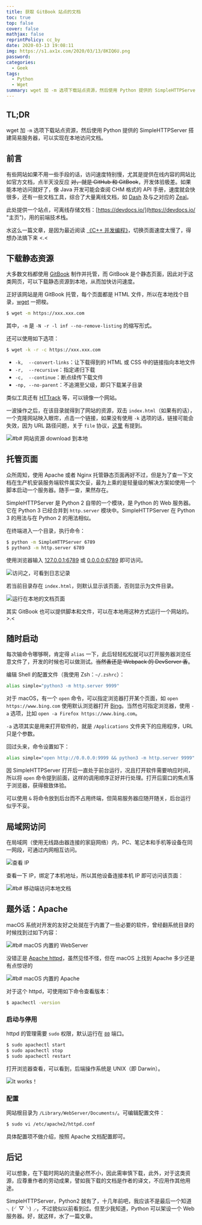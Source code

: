 ```yaml
---
title: 获取 GitBook 站点的文档
toc: true
top: false
cover: false
mathjax: false
reprintPolicy: cc_by
date: 2020-03-13 19:08:11
img: https://s1.ax1x.com/2020/03/13/8KIQ6U.png
password:
categories:
  - Geek
tags:
  - Python
  - Wget
summary: wget 加 -m 选项下载站点资源，然后使用 Python 提供的 SimpleHTTPServer 搭建简易服务器，可以实现在本地访问文档。
---
```


## TL;DR
wget 加 `-m` 选项下载站点资源，然后使用 Python 提供的 SimpleHTTPServer 搭建简易服务器，可以实现在本地访问文档。

## 前言

有些网站如果不用一些手段的话，访问速度特别慢，尤其是提供在线内容的网站比如官方文档，点半天没反应 ~~对，就是 GitHub 和 GitBook~~，开发体验极差。如果能本地访问就好了，像 Java 开发可能会查阅 CHM 格式的 API 手册，速度就会快很多，还有一些文档工具，综合了大量离线文档，如 [Dash](https://kapeli.com/dash "主页") 及与之对应的 [Zeal](https://zealdocs.org/ "主页")。

此处提供一个站点，可离线存储文档：[https://devdocs.io/](https://devdocs.io/ "主页")，用的前端技术栈。

水这么一篇文章，是因为最近阅读 [《C++ 并发编程》](https://chenxiaowei.gitbook.io/cpp_concurrency_in_action/ "文档")，切换页面速度太慢了，得想办法搞下来 <.<

## 下载静态资源

大多数文档都使用 [GitBook](https://www.gitbook.com/ "主页") 制作并托管，而 GitBook 是个静态页面，因此对于这类网页，可以下载静态资源到本地，从而加快访问速度。

正好该网站是用 GitBook 托管，每个页面都是 HTML 文件，所以在本地找个目录，[wget](https://www.gnu.org/software/wget/ "主页") 一把梭。

```bash
$ wget -m https://xxx.xxx.com
```

其中，`-m` 是 `-N -r -l inf --no-remove-listing` 的缩写形式。

还可以使用如下选项：

```bash
$ wget -k -r -c https://xxx.xxx.com
```

- `-k,  --convert-links`：让下载得到的 HTML 或 CSS 中的链接指向本地文件
- `-r,  --recursive`：指定递归下载
- `-c,  --continue`：断点续传下载文件
- `-np, --no-parent`：不追溯至父级，即只下载某子目录

类似工具还有 [HTTrack](http://www.httrack.com "主页") 等，可以镜像一个网站。

一波操作之后，在该目录就得到了网站的资源，双击 `index.html`（如果有的话），一个克隆网站映入眼帘，点击一个链接，如果没有使用 `-k` 选项的话，链接可能会失效，因为 URL 路径问题，关于 `file` 协议，[这里](https://palmcivet.github.io/2020/02/Github-%E4%B8%8E-SPA-%E9%83%A8%E7%BD%B2/ "文章") 有提到。

![#b# 网站资源 download 到本地](https://s1.ax1x.com/2020/03/13/8KheFx.png)

## 托管页面

众所周知，使用 Apache 或者 Nginx 托管静态页面再好不过，但是为了查一下文档在生产机安装服务端软件属实欠妥，最为上乘的是轻量级的解决方案如使用一个脚本启动一个服务器。随手一查，果然存在。

SimpleHTTPServer 是 Python 2 自带的一个模块，是 Python 的 Web 服务器。它在 Python 3 已经合并到 `http.server` 模块中。SimpleHTTPServer 在 Python 3 的用法与在 Python 2 的用法相似。

在终端进入一个目录，执行命令：

```bash
$ python -m SimpleHTTPServer 6789
$ python3 -m http.server 6789
```

使用浏览器输入 [127.0.0.1:6789](http://127.0.0.1:6789 "打开") 或 [0.0.0.0:6789](http://0.0.0.0:6789 "打开") 即可访问。

![访问之，可看到日志记录](https://s1.ax1x.com/2020/03/13/8KhEwR.png)

若当前目录存在 `index.html`，则默认显示该页面，否则显示为文件目录。

![运行在本地的文档页面](https://s1.ax1x.com/2020/03/13/8KhVT1.png)

其实 GitBook 也可以提供脚本和文件，可以在本地用这种方式运行一个网站的。>.<

## 随时启动

每次输命令哪够啊，肯定得 `alias` 一下，此后轻轻松松就可以打开服务器浏览任意文件了，开发的时候也可以做测试。~~当然香还是 Webpack 的 DevServer 香~~。

编辑 Shell 的配置文件（我使用 Zsh：`~/.zshrc`）：

```bash
alias simple="python3 -m http.server 9999"
```

对于 macOS，有一个 `open` 命令，可以指定浏览器打开某个页面，如 `open https://www.bing.com` 使用默认浏览器打开 [Bing](https://www.bing.com "主页")。当然也可指定浏览器，使用 `-a` 选项，比如 `open -a Firefox https://www.bing.com`。

`-a` 选项其实是用来打开软件的，就是 `/Applications` 文件夹下的应用程序，URL 只是个参数。

回过头来，命令设置如下：

```bash
alias simple="open http://0.0.0.0:9999 && python3 -m http.server 9999"
```

因 SimpleHTTPServer 打开后一直处于前台运行，况且打开软件需要响应时间，所以将 `open` 命令提到前面，这样的调用顺序正好并行处理。打开后窗口的焦点落于浏览器，获得极致体验。

可以使用 `&` 将命令放到后台而不占用终端，但简易服务器应随开随关，后台运行似乎不妥。

## 局域网访问

在局域网（使用无线路由器连接的家庭网络）内，PC、笔记本和手机等设备在同一网段，可通过内网相互访问。

![查看 IP](https://s1.ax1x.com/2020/03/13/8MpW8S.png)

查看一下 IP，绑定了本机地址，所以其他设备连接本机 IP 即可访问该页面：

![#b# 移动端访问本地文档](https://s1.ax1x.com/2020/03/13/8MC1T1.jpg)

## 题外话：Apache

macOS 系统对开发的友好之处就在于内置了一些必要的软件，曾经翻系统目录的时候找到过如下内容：

![#b# macOS 内置的 WebServer](https://s1.ax1x.com/2020/03/13/8KhAm9.png)

没错正是 [Apache httpd](http://httpd.apache.org/ "主页")，虽然见怪不怪，但在 macOS 上找到 Apache 多少还是有点惊讶的

![#b# macOS 内置的 Apache](https://s1.ax1x.com/2020/03/13/8KhmY6.png)

对于这个 httpd，可使用如下命令查看版本：

```bash
$ apachectl -version
```

### 启动与停用

httpd 的管理需要 `sudo` 权限，默认运行在 [`80`](http://0.0.0.0:80 "打开") 端口。

```bash
$ sudo apachectl start
$ sudo apachectl stop
$ sudo apachectl restart
```

打开浏览器查看，可以看到，后端操作系统是 UNIX（即 Darwin）。

![It works！](https://s1.ax1x.com/2020/03/13/8KhnfK.png)

### 配置

网站根目录为 `/Library/WebServer/Documents/`。可编辑配置文件：

```bash
$ sudo vi /etc/apache2/httpd.conf
```

具体配置项不做介绍，按照 Apache 文档配置即可。

## 后记
可以想象，在下载时网站的流量必然不小，因此需审慎下载，此外，对于这类资源，应尊重作者的劳动成果，譬如我下载的文档是作者的译文，不应用作其他用途。

SimpleHTTPServer，Python2 就有了，十几年前吧，我应该不是最后一个知道 ╮(╯▽╰)╭，不过貌似以前看到过。但至少我知道，Python 可以架设一个 Web 服务器。好，就这样，水了一篇文章。
